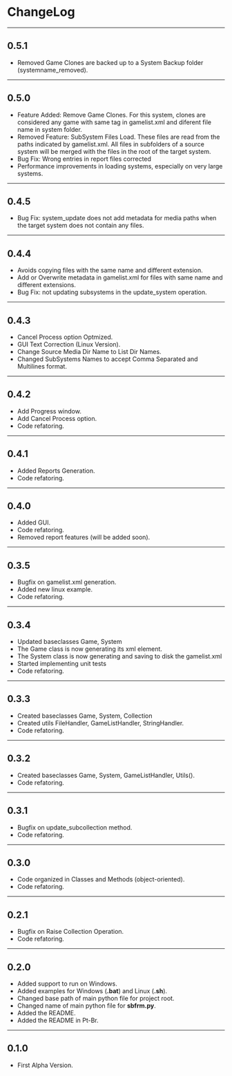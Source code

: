 # ChangeLog

---

## 0.5.1
- Removed Game Clones are backed up to a System Backup folder (systemname_removed).

---

## 0.5.0
- Feature Added: Remove Game Clones.
                    For this system, clones are considered any game with same <name> tag in gamelist.xml and diferent file name in system folder.
- Removed Feature: SubSystem Files Load.
                   These files are read from the paths indicated by gamelist.xml. All files in subfolders of a source system will be merged with the files in the root of the target system.
- Bug Fix: Wrong entries in report files corrected
- Performance improvements in loading systems, especially on very large systems.

---

## 0.4.5
- Bug Fix: system_update does not add metadata for media paths when the target system does not contain any files.

---

## 0.4.4
- Avoids copying files with the same name and different extension.
- Add or Overwrite metadata in gamelist.xml for files with same name and
different extensions.
- Bug Fix: not updating subsystems in the update_system operation.

---

## 0.4.3
- Cancel Process option Optmized.
- GUI Text Correction (Linux Version).
- Change Source Media Dir Name to List Dir Names.
- Changed SubSystems Names to accept Comma Separated and Multilines format.

---

## 0.4.2
- Add Progress window.
- Add Cancel Process option.
- Code refatoring.

---

## 0.4.1
- Added Reports Generation.
- Code refatoring.

---

## 0.4.0
- Added GUI.
- Code refatoring.
- Removed report features (will be added soon).

---

## 0.3.5
- Bugfix on gamelist.xml generation.
- Added new linux example.
- Code refatoring.

---

## 0.3.4
- Updated baseclasses Game, System
- The Game class is now generating its xml element.
- The System class is now generating and saving to disk the gamelist.xml
- Started implementing unit tests
- Code refatoring.

---

## 0.3.3
- Created baseclasses Game, System, Collection
- Created utils FileHandler, GameListHandler, StringHandler.
- Code refatoring.

---

## 0.3.2
- Created baseclasses Game, System, GameListHandler, Utils().
- Code refatoring.

---

## 0.3.1
- Bugfix on update_subcollection method.
- Code refatoring.

---

## 0.3.0
- Code organized in Classes and Methods (object-oriented).
- Code refatoring.

---

## 0.2.1
- Bugfix on Raise Collection Operation.
- Code refatoring.

---

## 0.2.0
- Added support to run on Windows.
- Added examples for Windows (**.bat**) and Linux (**.sh**).
- Changed base path of main python file for project root.
- Changed name of main python file for **sbfrm.py**.
- Added the README.
- Added the README in Pt-Br.

---

## 0.1.0
- First Alpha Version.
